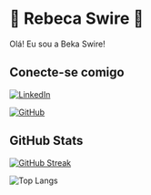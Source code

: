 # 🐞 Rebeca Swire 🐞

Olá! Eu sou a Beka Swire!

<!--
**BekaSwire/BekaSwire** is a ✨ _special_ ✨ repository because its `README.md` (this file) appears on your GitHub profile.

Here are some ideas to get you started:

- 🔭 I’m currently working on ...
- 🌱 I’m currently learning ...
- 👯 I’m looking to collaborate on ...
- 🤔 I’m looking for help with ...
- 💬 Ask me about ...
- 📫 How to reach me: ...
- 😄 Pronouns: ...
- ⚡ Fun fact: ...
-->

## Conecte-se comigo
[![LinkedIn](https://img.shields.io/badge/LinkedIn-000?style=for-the-badge&logo=linkedin&logoColor=0E76A8)](https://www.linkedin.com/in/rebeca-swire/)

[![GitHub](https://img.shields.io/badge/GitHub-000?style=for-the-badge&logo=github&logoColor=)](https://github.com/BekaSwire)

## GitHub Stats

[![GitHub Streak](https://streak-stats.demolab.com/?user=BekaSwire&theme=bear&background=000&border=30A3DC&dates=FFF)](https://git.io/streak-stats)

![Top Langs](https://github-readme-stats-git-masterrstaa-rickstaa.vercel.app/api/top-langs/?username=BekaSwire&bg_color=000&border_color=30A3DC&title_color=E94D5F&text_color=FFF)
